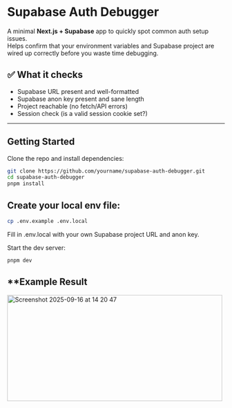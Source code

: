 # Supabase Auth Debugger

A minimal **Next.js + Supabase** app to quickly spot common auth setup issues.  
Helps confirm that your environment variables and Supabase project are wired up correctly before you waste time debugging.  

## ✅ What it checks
- Supabase URL present and well-formatted  
- Supabase anon key present and sane length  
- Project reachable (no fetch/API errors)  
- Session check (is a valid session cookie set?)  

---

## Getting Started

Clone the repo and install dependencies:

```bash
git clone https://github.com/yourname/supabase-auth-debugger.git
cd supabase-auth-debugger
pnpm install
```

## **Create your local env file:**

```bash
cp .env.example .env.local
```

Fill in .env.local with your own Supabase project URL and anon key.

Start the dev server:

```bash
pnpm dev
```

## **Example Result
<img width="498" height="246" alt="Screenshot 2025-09-16 at 14 20 47" src="https://github.com/user-attachments/assets/38da31ab-27ff-48e4-8b95-30bb910b59af" />

